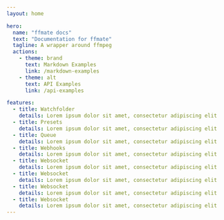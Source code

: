 ```yaml
---
layout: home

hero:
  name: "ffmate docs"
  text: "Documentation for ffmate"
  tagline: A wrapper around ffmpeg
  actions:
    - theme: brand
      text: Markdown Examples
      link: /markdown-examples
    - theme: alt
      text: API Examples
      link: /api-examples

features:
  - title: Watchfolder
    details: Lorem ipsum dolor sit amet, consectetur adipiscing elit
  - title: Presets
    details: Lorem ipsum dolor sit amet, consectetur adipiscing elit
  - title: Queue
    details: Lorem ipsum dolor sit amet, consectetur adipiscing elit
  - title: Webhooks
    details: Lorem ipsum dolor sit amet, consectetur adipiscing elit
  - title: Websocket
    details: Lorem ipsum dolor sit amet, consectetur adipiscing elit
  - title: Websocket
    details: Lorem ipsum dolor sit amet, consectetur adipiscing elit
  - title: Websocket
    details: Lorem ipsum dolor sit amet, consectetur adipiscing elit
  - title: Websocket
    details: Lorem ipsum dolor sit amet, consectetur adipiscing elit
---
```


